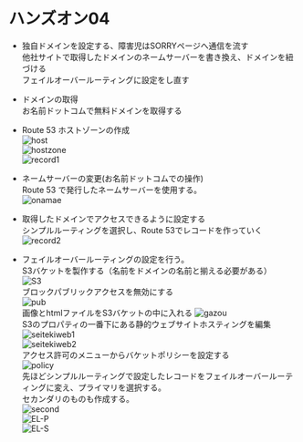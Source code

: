 # ハンズオン04  
- 独自ドメインを設定する、障害児はSORRYページへ通信を流す  
他社サイトで取得したドメインのネームサーバーを書き換え、ドメインを紐づける  
フェイルオーバールーティングに設定をし直す  

- ドメインの取得  
お名前ドットコム[](https://www.onamae.com/server/)で無料ドメインを取得する  


- Route 53 ホストゾーンの作成  
![host]()  
![hostzone]()  
![record1]()  
- ネームサーバーの変更(お名前ドットコムでの操作)  
Route 53 で発行したネームサーバーを使用する。  
![onamae]()  
- 取得したドメインでアクセスできるように設定する  
シンプルルーティングを選択し、Route 53でレコードを作っていく
![record2]()  
- フェイルオーバールーティングの設定を行う。  
S3バケットを製作する（名前をドメインの名前と揃える必要がある）  
![S3]()  
ブロックパブリックアクセスを無効にする  
![pub]()  
画像とhtmlファイルをS3バケットの中に入れる
![gazou]()  
S3のプロパティの一番下にある静的ウェブサイトホスティングを編集  
![seitekiweb1]()  
![seitekiweb2]()  
アクセス許可のメニューからバケットポリシー[](https://docs.aws.amazon.com/ja_jp/AmazonS3/latest/user-guide/static-website-hosting.html)を設定する  
![policy]()  
先ほどシンプルルーティングで設定したレコードをフェイルオーバールーティングに変え、プライマリを選択する。  
セカンダリのものも作成する。  
![second]()  
![EL-P]()  
![EL-S]() 
